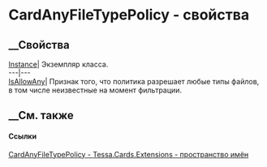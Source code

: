 # CardAnyFileTypePolicy - свойства
##  __Свойства
[Instance](P_Tessa_Cards_Extensions_CardAnyFileTypePolicy_Instance.htm)|
Экземпляр класса.  
---|---  
[IsAllowAny](P_Tessa_Cards_Extensions_CardAnyFileTypePolicy_IsAllowAny.htm)|
Признак того, что политика разрешает любые типы файлов, в том числе
неизвестные на момент фильтрации.  
##  __См. также
#### Ссылки
[CardAnyFileTypePolicy - ](T_Tessa_Cards_Extensions_CardAnyFileTypePolicy.htm)
[Tessa.Cards.Extensions - пространство имён](N_Tessa_Cards_Extensions.htm)
